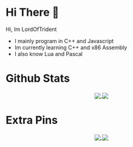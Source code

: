 # Hi There 👋
Hi, Im LordOfTrident
- I mainly program in C++ and Javascript
- Im currently learning C++ and x86 Assembly
- I also know Lua and Pascal

# Github Stats
<p align="center">
  <a href="">
    <img align="center" src="https://github-readme-stats.vercel.app/api?username=LordsTrident&show_icons=true&theme=nord&border_radius=10"/>
  </a>
  <a href="">
    <img align="center" src="https://github-readme-stats.vercel.app/api/top-langs/?username=LordsTrident&theme=nord&border_radius=10&layout=compact"/>
  </a>
</p>

# Extra Pins
<p align="center">
  <a href="https://github.com/LordsTrident/trident-editor">
    <img align="center" src="https://github-readme-stats.vercel.app/api/pin/?username=LordsTrident&theme=nord&border_radius=10&show_owner=true&repo=trident-editor"/>
  </a>
  <a href="https://github.com/LordsTrident/pas-term-game">
    <img align="center" src="https://github-readme-stats.vercel.app/api/pin/?username=LordsTrident&theme=nord&border_radius=10&show_owner=true&repo=pas-term-game"/>
  </a>
</p>
